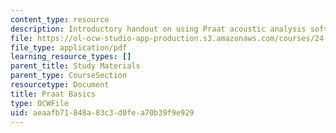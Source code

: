```yaml
---
content_type: resource
description: Introductory handout on using Praat acoustic analysis software.
file: https://ol-ocw-studio-app-production.s3.amazonaws.com/courses/24-910-topics-in-linguistic-theory-laboratory-phonology-spring-2007/aeaafb71848a83c3d0fea70b39f9e929_praat_basics.pdf
file_type: application/pdf
learning_resource_types: []
parent_title: Study Materials
parent_type: CourseSection
resourcetype: Document
title: Praat Basics
type: OCWFile
uid: aeaafb71-848a-83c3-d0fe-a70b39f9e929
---
```

